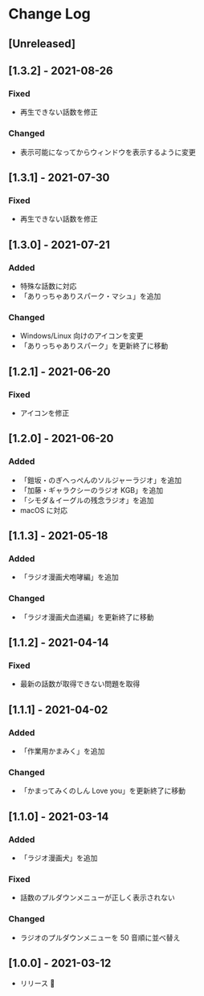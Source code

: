 # Change Log

## [Unreleased]

## [1.3.2] - 2021-08-26

### Fixed

- 再生できない話数を修正

### Changed

- 表示可能になってからウィンドウを表示するように変更

## [1.3.1] - 2021-07-30

### Fixed

- 再生できない話数を修正

## [1.3.0] - 2021-07-21

### Added

- 特殊な話数に対応
- 「ありっちゃありスパーク・マシュ」を追加

### Changed

- Windows/Linux 向けのアイコンを変更
- 「ありっちゃありスパーク」を更新終了に移動

## [1.2.1] - 2021-06-20

### Fixed

- アイコンを修正

## [1.2.0] - 2021-06-20

### Added

- 「鎧坂・のぎへっぺんのソルジャーラジオ」を追加
- 「加藤・ギャラクシーのラジオ KGB」を追加
- 「シモダ＆イーグルの残念ラジオ」を追加
- macOS に対応

## [1.1.3] - 2021-05-18

### Added

- 「ラジオ漫画犬咆哮編」を追加

### Changed

- 「ラジオ漫画犬血道編」を更新終了に移動

## [1.1.2] - 2021-04-14

### Fixed

- 最新の話数が取得できない問題を取得

## [1.1.1] - 2021-04-02

### Added

- 「作業用かまみく」を追加

### Changed

- 「かまってみくのしん Love you」を更新終了に移動

## [1.1.0] - 2021-03-14

### Added

- 「ラジオ漫画犬」を追加

### Fixed

- 話数のプルダウンメニューが正しく表示されない

### Changed

- ラジオのプルダウンメニューを 50 音順に並べ替え

## [1.0.0] - 2021-03-12

- リリース 🎉
